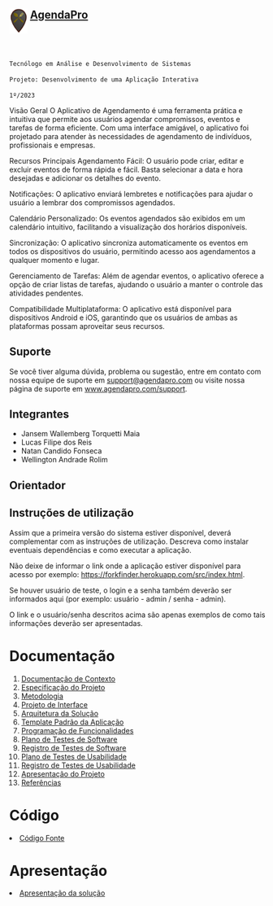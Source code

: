 <div> 
            <h2><img align="top"  height="50px" src="docs/img/logo.png" alt="logo">
            <a href="#"> AgendaPro </a></h2>
</div><br>

`Tecnólogo em Análise e Desenvolvimento de Sistemas`

`Projeto: Desenvolvimento de uma Aplicação Interativa`

`1º/2023`

Visão Geral
O Aplicativo de Agendamento é uma ferramenta prática e intuitiva que permite aos usuários agendar compromissos, eventos e tarefas de forma eficiente. Com uma interface amigável, o aplicativo foi projetado para atender às necessidades de agendamento de indivíduos, profissionais e empresas.

Recursos Principais
Agendamento Fácil: O usuário pode criar, editar e excluir eventos de forma rápida e fácil. Basta selecionar a data e hora desejadas e adicionar os detalhes do evento.

Notificações: O aplicativo enviará lembretes e notificações para ajudar o usuário a lembrar dos compromissos agendados.

Calendário Personalizado: Os eventos agendados são exibidos em um calendário intuitivo, facilitando a visualização dos horários disponíveis.

Sincronização: O aplicativo sincroniza automaticamente os eventos em todos os dispositivos do usuário, permitindo acesso aos agendamentos a qualquer momento e lugar.

Gerenciamento de Tarefas: Além de agendar eventos, o aplicativo oferece a opção de criar listas de tarefas, ajudando o usuário a manter o controle das atividades pendentes.

Compatibilidade Multiplataforma: O aplicativo está disponível para dispositivos Android e iOS, garantindo que os usuários de ambas as plataformas possam aproveitar seus recursos.

## Suporte
Se você tiver alguma dúvida, problema ou sugestão, entre em contato com nossa equipe de suporte em support@agendapro.com ou visite nossa página de suporte em www.agendapro.com/support.

## Integrantes

* Jansem Wallemberg Torquetti Maia
* Lucas Filipe dos Reis 
* Natan Candido Fonseca
* Wellington Andrade Rolim 

## Orientador



## Instruções de utilização

Assim que a primeira versão do sistema estiver disponível, deverá complementar com as instruções de utilização. Descreva como instalar eventuais dependências e como executar a aplicação.

Não deixe de informar o link onde a aplicação estiver disponível para acesso por exemplo: https://forkfinder.herokuapp.com/src/index.html.

Se houver usuário de teste, o login e a senha também deverão ser informados aqui (por exemplo: usuário - admin / senha - admin).

O link e o usuário/senha descritos acima são apenas exemplos de como tais informações deverão ser apresentadas.

# Documentação

<ol>
<li><a href="docs/01-Documentação de Contexto.md"> Documentação de Contexto</a></li>
<li><a href="docs/02-Especificação do Projeto.md"> Especificação do Projeto</a></li>
<li><a href="docs/03-Metodologia.md"> Metodologia</a></li>
<li><a href="docs/04-Projeto de Interface.md"> Projeto de Interface</a></li>
<li><a href="docs/05-Arquitetura da Solução.md"> Arquitetura da Solução</a></li>
<li><a href="docs/06-Template Padrão da Aplicação.md"> Template Padrão da Aplicação</a></li>
<li><a href="docs/07-Programação de Funcionalidades.md"> Programação de Funcionalidades</a></li>
<li><a href="docs/08-Plano de Testes de Software.md"> Plano de Testes de Software</a></li>
<li><a href="docs/09-Registro de Testes de Software.md"> Registro de Testes de Software</a></li>
<li><a href="docs/10-Plano de Testes de Usabilidade.md"> Plano de Testes de Usabilidade</a></li>
<li><a href="docs/11-Registro de Testes de Usabilidade.md"> Registro de Testes de Usabilidade</a></li>
<li><a href="docs/12-Apresentação do Projeto.md"> Apresentação do Projeto</a></li>
<li><a href="docs/13-Referências.md"> Referências</a></li>
</ol>

# Código

<li><a href="src/README.md"> Código Fonte</a></li>

# Apresentação

<li><a href="presentation/README.md"> Apresentação da solução</a></li>
